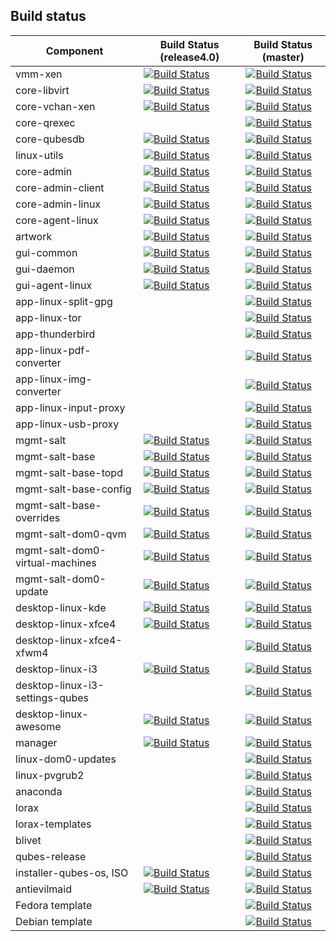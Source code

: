 Build status
-----------------------------------------------

| Component | Build Status (release4.0) | Build Status (master) |
|-----------|------------|------------|
| vmm-xen | [![Build Status](https://travis-ci.com/QubesOS/qubes-vmm-xen.svg?branch=xen-4.8)](https://travis-ci.com/QubesOS/qubes-vmm-xen) | [![Build Status](https://travis-ci.com/QubesOS/qubes-vmm-xen.svg?branch=xen-4.14)](https://travis-ci.com/QubesOS/qubes-vmm-xen) | 
| core-libvirt | [![Build Status](https://travis-ci.com/QubesOS/qubes-core-libvirt.svg?branch=release4.0)](https://travis-ci.com/QubesOS/qubes-core-libvirt) | [![Build Status](https://travis-ci.com/QubesOS/qubes-core-libvirt.svg?branch=master)](https://travis-ci.com/QubesOS/qubes-core-libvirt) |
| core-vchan-xen | [![Build Status](https://travis-ci.com/QubesOS/qubes-core-vchan-xen.svg?branch=release4.0)](https://travis-ci.com/QubesOS/qubes-core-vchan-xen) | [![Build Status](https://travis-ci.com/QubesOS/qubes-core-vchan-xen.svg?branch=master)](https://travis-ci.com/QubesOS/qubes-core-vchan-xen) | 
| core-qrexec |     |[![Build Status](https://travis-ci.com/QubesOS/qubes-core-qrexec.svg?branch=master)](https://travis-ci.com/QubesOS/qubes-core-qrexec) |
| core-qubesdb | [![Build Status](https://travis-ci.com/QubesOS/qubes-core-qubesdb.svg?branch=release4.0)](https://travis-ci.com/QubesOS/qubes-core-qubesdb) |[![Build Status](https://travis-ci.com/QubesOS/qubes-core-qubesdb.svg?branch=master)](https://travis-ci.com/QubesOS/qubes-core-qubesdb) |
| linux-utils | [![Build Status](https://travis-ci.com/QubesOS/qubes-linux-utils.svg?branch=release4.0)](https://travis-ci.com/QubesOS/qubes-linux-utils) | [![Build Status](https://travis-ci.com/QubesOS/qubes-linux-utils.svg?branch=master)](https://travis-ci.com/QubesOS/qubes-linux-utils) | 
| core-admin | [![Build Status](https://travis-ci.com/QubesOS/qubes-core-admin.svg?branch=release4.0)](https://travis-ci.com/QubesOS/qubes-core-admin) | [![Build Status](https://travis-ci.com/QubesOS/qubes-core-admin.svg?branch=master)](https://travis-ci.com/QubesOS/qubes-core-admin) | 
| core-admin-client | [![Build Status](https://travis-ci.com/QubesOS/qubes-core-admin-client.svg?branch=release4.0)](https://travis-ci.com/QubesOS/qubes-core-admin-client) | [![Build Status](https://travis-ci.com/QubesOS/qubes-core-admin-client.svg?branch=master)](https://travis-ci.com/QubesOS/qubes-core-admin-client) | 
| core-admin-linux | [![Build Status](https://travis-ci.com/QubesOS/qubes-core-admin-linux.svg?branch=release4.0)](https://travis-ci.com/QubesOS/qubes-core-admin-linux) | [![Build Status](https://travis-ci.com/QubesOS/qubes-core-admin-linux.svg?branch=master)](https://travis-ci.com/QubesOS/qubes-core-admin-linux) | 
| core-agent-linux | [![Build Status](https://travis-ci.com/QubesOS/qubes-core-agent-linux.svg?branch=release4.0)](https://travis-ci.com/QubesOS/qubes-core-agent-linux) | [![Build Status](https://travis-ci.com/QubesOS/qubes-core-agent-linux.svg?branch=master)](https://travis-ci.com/QubesOS/qubes-core-agent-linux) | 
| artwork | [![Build Status](https://travis-ci.com/QubesOS/qubes-artwork.svg?branch=release4.0)](https://travis-ci.com/QubesOS/qubes-artwork) | [![Build Status](https://travis-ci.com/QubesOS/qubes-artwork.svg?branch=master)](https://travis-ci.com/QubesOS/qubes-artwork) | 
| gui-common | [![Build Status](https://travis-ci.com/QubesOS/qubes-gui-common.svg?branch=release4.0)](https://travis-ci.com/QubesOS/qubes-gui-common) | [![Build Status](https://travis-ci.com/QubesOS/qubes-gui-common.svg?branch=master)](https://travis-ci.com/QubesOS/qubes-gui-common) | 
| gui-daemon | [![Build Status](https://travis-ci.com/QubesOS/qubes-gui-daemon.svg?branch=release4.0)](https://travis-ci.com/QubesOS/qubes-gui-daemon) | [![Build Status](https://travis-ci.com/QubesOS/qubes-gui-daemon.svg?branch=master)](https://travis-ci.com/QubesOS/qubes-gui-daemon) | 
| gui-agent-linux | [![Build Status](https://travis-ci.com/QubesOS/qubes-gui-agent-linux.svg?branch=release4.0)](https://travis-ci.com/QubesOS/qubes-gui-agent-linux) | [![Build Status](https://travis-ci.com/QubesOS/qubes-gui-agent-linux.svg?branch=master)](https://travis-ci.com/QubesOS/qubes-gui-agent-linux) | 
| app-linux-split-gpg | | [![Build Status](https://travis-ci.com/QubesOS/qubes-app-linux-split-gpg.svg?branch=master)](https://travis-ci.com/QubesOS/qubes-app-linux-split-gpg) | 
| app-linux-tor | | [![Build Status](https://travis-ci.com/QubesOS/qubes-app-linux-tor.svg?branch=master)](https://travis-ci.com/QubesOS/qubes-app-linux-tor) | 
| app-thunderbird | | [![Build Status](https://travis-ci.com/QubesOS/qubes-app-thunderbird.svg?branch=master)](https://travis-ci.com/QubesOS/qubes-app-thunderbird) | 
| app-linux-pdf-converter | | [![Build Status](https://travis-ci.com/QubesOS/qubes-app-linux-pdf-converter.svg?branch=master)](https://travis-ci.com/QubesOS/qubes-app-linux-pdf-converter) | 
| app-linux-img-converter | | [![Build Status](https://travis-ci.com/QubesOS/qubes-app-linux-img-converter.svg?branch=master)](https://travis-ci.com/QubesOS/qubes-app-linux-img-converter) | 
| app-linux-input-proxy | | [![Build Status](https://travis-ci.com/QubesOS/qubes-app-linux-input-proxy.svg?branch=master)](https://travis-ci.com/QubesOS/qubes-app-linux-input-proxy) | 
| app-linux-usb-proxy | | [![Build Status](https://travis-ci.com/QubesOS/qubes-app-linux-usb-proxy.svg?branch=master)](https://travis-ci.com/QubesOS/qubes-app-linux-usb-proxy) | 
| mgmt-salt | [![Build Status](https://travis-ci.com/QubesOS/qubes-mgmt-salt.svg?branch=release4.0)](https://travis-ci.com/QubesOS/qubes-mgmt-salt) | [![Build Status](https://travis-ci.com/QubesOS/qubes-mgmt-salt.svg?branch=master)](https://travis-ci.com/QubesOS/qubes-mgmt-salt) | 
| mgmt-salt-base | [![Build Status](https://travis-ci.com/QubesOS/qubes-mgmt-salt-base.svg?branch=release4.0)](https://travis-ci.com/QubesOS/qubes-mgmt-salt-base) | [![Build Status](https://travis-ci.com/QubesOS/qubes-mgmt-salt-base.svg?branch=master)](https://travis-ci.com/QubesOS/qubes-mgmt-salt-base) | 
| mgmt-salt-base-topd | [![Build Status](https://travis-ci.com/QubesOS/qubes-mgmt-salt-base-topd.svg?branch=release4.0)](https://travis-ci.com/QubesOS/qubes-mgmt-salt-base-topd) | [![Build Status](https://travis-ci.com/QubesOS/qubes-mgmt-salt-base-topd.svg?branch=master)](https://travis-ci.com/QubesOS/qubes-mgmt-salt-base-topd) | 
| mgmt-salt-base-config | [![Build Status](https://travis-ci.com/QubesOS/qubes-mgmt-salt-base-config.svg?branch=release4.0)](https://travis-ci.com/QubesOS/qubes-mgmt-salt-base-config) | [![Build Status](https://travis-ci.com/QubesOS/qubes-mgmt-salt-base-config.svg?branch=master)](https://travis-ci.com/QubesOS/qubes-mgmt-salt-base-config) | 
| mgmt-salt-base-overrides | [![Build Status](https://travis-ci.com/QubesOS/qubes-mgmt-salt-base-overrides.svg?branch=release4.0)](https://travis-ci.com/QubesOS/qubes-mgmt-salt-base-overrides) | [![Build Status](https://travis-ci.com/QubesOS/qubes-mgmt-salt-base-overrides.svg?branch=master)](https://travis-ci.com/QubesOS/qubes-mgmt-salt-base-overrides) | 
| mgmt-salt-dom0-qvm | [![Build Status](https://travis-ci.com/QubesOS/qubes-mgmt-salt-dom0-qvm.svg?branch=release4.0)](https://travis-ci.com/QubesOS/qubes-mgmt-salt-dom0-qvm) | [![Build Status](https://travis-ci.com/QubesOS/qubes-mgmt-salt-dom0-qvm.svg?branch=master)](https://travis-ci.com/QubesOS/qubes-mgmt-salt-dom0-qvm) | 
| mgmt-salt-dom0-virtual-machines | [![Build Status](https://travis-ci.com/QubesOS/qubes-mgmt-salt-dom0-virtual-machines.svg?branch=release4.0)](https://travis-ci.com/QubesOS/qubes-mgmt-salt-dom0-virtual-machines) | [![Build Status](https://travis-ci.com/QubesOS/qubes-mgmt-salt-dom0-virtual-machines.svg?branch=master)](https://travis-ci.com/QubesOS/qubes-mgmt-salt-dom0-virtual-machines) | 
| mgmt-salt-dom0-update | [![Build Status](https://travis-ci.com/QubesOS/qubes-mgmt-salt-dom0-update.svg?branch=release4.0)](https://travis-ci.com/QubesOS/qubes-mgmt-salt-dom0-update) | [![Build Status](https://travis-ci.com/QubesOS/qubes-mgmt-salt-dom0-update.svg?branch=master)](https://travis-ci.com/QubesOS/qubes-mgmt-salt-dom0-update) | 
| desktop-linux-kde | [![Build Status](https://travis-ci.com/QubesOS/qubes-desktop-linux-kde.svg?branch=release4.0)](https://travis-ci.com/QubesOS/qubes-desktop-linux-kde) | [![Build Status](https://travis-ci.com/QubesOS/qubes-desktop-linux-kde.svg?branch=master)](https://travis-ci.com/QubesOS/qubes-desktop-linux-kde) | 
| desktop-linux-xfce4 | [![Build Status](https://travis-ci.com/QubesOS/qubes-desktop-linux-xfce4.svg?branch=release4.0)](https://travis-ci.com/QubesOS/qubes-desktop-linux-xfce4) | [![Build Status](https://travis-ci.com/QubesOS/qubes-desktop-linux-xfce4.svg?branch=master)](https://travis-ci.com/QubesOS/qubes-desktop-linux-xfce4) | 
| desktop-linux-xfce4-xfwm4 |   | [![Build Status](https://travis-ci.com/QubesOS/qubes-desktop-linux-xfce4-xfwm4.svg?branch=master)](https://travis-ci.com/QubesOS/qubes-desktop-linux-xfce4-xfwm4) | 
| desktop-linux-i3 | [![Build Status](https://travis-ci.com/QubesOS/qubes-desktop-linux-i3.svg?branch=release4.0)](https://travis-ci.com/QubesOS/qubes-desktop-linux-i3) | [![Build Status](https://travis-ci.com/QubesOS/qubes-desktop-linux-i3.svg?branch=master)](https://travis-ci.com/QubesOS/qubes-desktop-linux-i3) | 
| desktop-linux-i3-settings-qubes |   | [![Build Status](https://travis-ci.com/QubesOS/qubes-desktop-linux-i3-settings-qubes.svg?branch=master)](https://travis-ci.com/QubesOS/qubes-desktop-linux-i3-settings-qubes) | 
| desktop-linux-awesome | [![Build Status](https://travis-ci.com/QubesOS/qubes-desktop-linux-awesome.svg?branch=release4.0)](https://travis-ci.com/QubesOS/qubes-desktop-linux-awesome)  | [![Build Status](https://travis-ci.com/QubesOS/qubes-desktop-linux-awesome.svg?branch=master)](https://travis-ci.com/QubesOS/qubes-desktop-linux-awesome) | 
| manager | [![Build Status](https://travis-ci.com/QubesOS/qubes-manager.svg?branch=release4.0)](https://travis-ci.com/QubesOS/qubes-manager) | [![Build Status](https://travis-ci.com/QubesOS/qubes-manager.svg?branch=master)](https://travis-ci.com/QubesOS/qubes-manager) | 
| linux-dom0-updates | | [![Build Status](https://travis-ci.com/QubesOS/qubes-linux-dom0-updates.svg?branch=master)](https://travis-ci.com/QubesOS/qubes-linux-dom0-updates) | 
| linux-pvgrub2 | | [![Build Status](https://travis-ci.com/QubesOS/qubes-linux-pvgrub2.svg?branch=master)](https://travis-ci.com/QubesOS/qubes-linux-pvgrub2) | 
| anaconda |   | [![Build Status](https://travis-ci.com/QubesOS/qubes-anaconda.svg?branch=master)](https://travis-ci.com/QubesOS/qubes-anaconda) | 
| lorax |   | [![Build Status](https://travis-ci.com/QubesOS/qubes-lorax.svg?branch=master)](https://travis-ci.com/QubesOS/qubes-lorax) | 
| lorax-templates |   | [![Build Status](https://travis-ci.com/QubesOS/qubes-lorax-templates.svg?branch=master)](https://travis-ci.com/QubesOS/qubes-lorax-templates) | 
| blivet |   | [![Build Status](https://travis-ci.com/QubesOS/qubes-blivet.svg?branch=master)](https://travis-ci.com/QubesOS/qubes-blivet) | 
| qubes-release |   | [![Build Status](https://travis-ci.com/QubesOS/qubes-qubes-release.svg?branch=master)](https://travis-ci.com/QubesOS/qubes-qubes-release) | 
| installer-qubes-os, ISO | [![Build Status](https://travis-ci.com/QubesOS/qubes-installer-qubes-os.svg?branch=release4.0)](https://travis-ci.com/QubesOS/qubes-installer-qubes-os) | [![Build Status](https://travis-ci.com/QubesOS/qubes-installer-qubes-os.svg?branch=master)](https://travis-ci.com/QubesOS/qubes-installer-qubes-os) | 
| antievilmaid | [![Build Status](https://travis-ci.com/QubesOS/qubes-antievilmaid.svg?branch=release4.0)](https://travis-ci.com/QubesOS/qubes-antievilmaid) | [![Build Status](https://travis-ci.com/QubesOS/qubes-antievilmaid.svg?branch=master)](https://travis-ci.com/QubesOS/qubes-antievilmaid) |
| Fedora template | | [![Build Status](https://travis-ci.com/QubesOS/qubes-builder-rpm.svg?branch=master)](https://travis-ci.com/QubesOS/qubes-builder-rpm) | 
| Debian template | | [![Build Status](https://travis-ci.com/QubesOS/qubes-builder-debian.svg?branch=master)](https://travis-ci.com/QubesOS/qubes-builder-debian) | 
